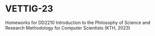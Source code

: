 # VETTIG-23
Homeworks for  DD2210 Introduction to the Philosophy of Science and Research Methodology for Computer Scientists (KTH, 2023)
